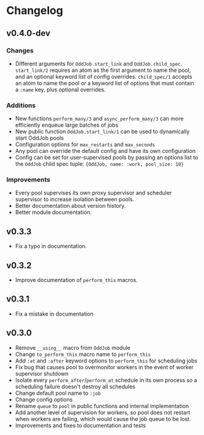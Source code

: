 # Changelog

## v0.4.0-dev

### Changes
- Different arguments for `OddJob.start_link` and `OddJob.child_spec`. `start_link/2` requires an atom as the
first argument to name the pool, and an optional keyword list of config overrides. `child_spec/1` accepts
an atom to name the pool *or* a keyword list of options that must contain a `:name` key, plus optional overrides.

### Additions
- New functions `perform_many/3` and `async_perform_many/3` can more efficiently enqueue large batches of jobs
- New public function `OddJob.start_link/1` can be used to dynamically start OddJob pools
- Configuration options for `max_restarts` and `max_seconds`
- Any pool can override the default config and have its own configuration
- Config can be set for user-supervised pools by passing an options list to the `OddJob` child spec
tuple: `{OddJob, name: :work, pool_size: 10}`

### Improvements
- Every pool supervises its own proxy supervisor and scheduler supervisor to increase isolation between pools.
- Better documentation about version history.
- Better module documentation.

## v0.3.3

- Fix a typo in documentation.

## v0.3.2

- Improve documentation of `perform_this` macros.

## v0.3.1

- Fix a mistake in documentation

## v0.3.0

- Remove `__using__` macro from `OddJob` module
- Change `to_perform_this` macro name to `perform_this`
- Add `:at` and `:after` keyword options to `perform_this` for scheduling jobs
- Fix bug that causes pool to overmonitor workers in the event of worker supervisor shutdown
- Isolate every `perform_after`/`perform_at` schedule in its own process so a scheduling failure doesn't
destroy all schedules
- Change default pool name to `:job`
- Change config options
- Rename `queue` to `pool` in public functions and internal implementation
- Add another level of supervision for workers, so pool does not restart when workers are failing, which
would cause the job queue to be lost.
- Improvements and fixes to documentation and tests